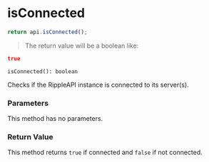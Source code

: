 # isConnected

```javascript
return api.isConnected();
```

> The return value will be a boolean like:

```json
true
```

`isConnected(): boolean`

Checks if the RippleAPI instance is connected to its server(s).

### Parameters

This method has no parameters.

### Return Value

This method returns `true` if connected and `false` if not connected.
